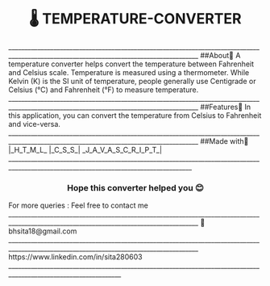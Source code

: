 <h1 align="center">🌡️ TEMPERATURE-CONVERTER</h1>
_________________________________________________________________________________________________________________________________________
##About🔗
A temperature converter helps convert the temperature between Fahrenheit and Celsius scale. Temperature is measured using a thermometer. 
While Kelvin (K) is the SI unit of temperature, people generally use Centigrade or Celsius (°C) and Fahrenheit (°F) to measure temperature.
_________________________________________________________________________________________________________________________________________
##Features🔗
In this application, you can convert the temperature from Celsius to Fahrenheit and vice-versa.
_________________________________________________________________________________________________________________________________________
##Made with🔗
|_H_T_M_L_	|_C_S_S_|	_J_A_V_A_S_C_R_I_P_T_|
_______________________________________________________________________________________________________________________________________
<h3 align="center">Hope this  converter helped you 😊</h3>
For more queries :
Feel free to contact me
_________________________________________________________________________________________________________________________________________
📩bhsita18@gmail.com
_________________________________________________________________________________________________________________________________________
https://www.linkedin.com/in/sita280603
_________________________________________________________________________________________________________________